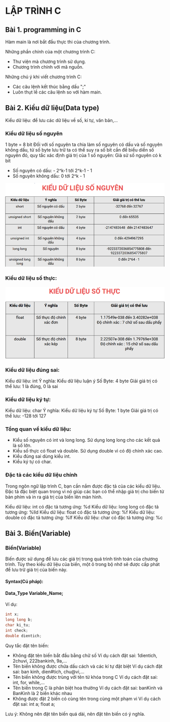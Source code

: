 # LẬP TRÌNH C

## Bài 1. programming in C 
Hàm main là nơi bắt đầu thực thi của chương trình.

Những phần chính của một chương trình C:
- Thư viện mà chương trình sử dụng.
- Chương trình chính với mã nguồn.

Những chú ý khi viết chương trình C:
- Các câu lệnh kết thúc bằng dấu ";"
- Luôn thụt lề các câu lệnh so với hàm main.

## Bài 2. Kiểu dữ liệu(Data type)
Kiểu dữ liệu: để lưu các dữ liệu về số, kí tự, văn bản,...

### Kiểu dữ liệu số nguyên 
1 byte = 8 bit
Đối với số nguyên ta chia làm số nguyên có dấu và số nguyên không dấu, từ số byte lưu trữ ta có thể suy ra số bit cần để biểu diển số nguyên đó, quy tắc xác định giá trị của 1 số nguyên:
Giả sử số nguyên có k bit
- Số nguyên có dấu: - 2^k-1 tới 2^k-1 - 1
- Số nguyên không dấu: 0 tới 2^k - 1

![Alt text](image.png) 

### Kiểu dữ liệu số thực:

![Alt text](image-1.png)

### Kiểu dữ liệu đúng sai:
Kiểu dữ liệu: int
Ý nghĩa: Kiểu dữ liệu luận ý 
Số Byte: 4 byte
Giải giá trị có thể lưu: 1 là đúng, 0 là sai

### Kiểu dữ liệu ký tự:
Kiểu dữ liệu: char
Ý nghĩa: Kiểu dữ liệu ký tự
Số Byte: 1 byte
Giải giá trị có thể lưu: -128 tới 127

### Tổng quan về kiểu dữ liệu:
- Kiểu số nguyên có int và long long.
    Sử dụng long long cho các kết quả là số lớn.
- Kiểu số thực có float và double.
    Sử dụng double vì có độ chính xác cao.
- Kiểu đúng sai dùng kiểu int.
- Kiểu ký tự có char.

### Đặc tả các kiểu dữ liệu chính
Trong ngôn ngữ lập trình C, bạn cần nắm được đặc tả của các kiểu dữ liệu. Đặc tả đặc biệt quan trong vì nó giúp các bạn có thể nhập giá trị cho biến từ bàn phím và in ra giá trị của biến lên màn hình.

Kiểu dữ liệu: int có đặc tả tương ứng: %d
Kiểu dữ liệu: long long có đặc tả tương ứng: %lld
Kiểu dữ liệu: float có đặc tả tương ứng: %f
Kiểu dữ liệu: double có đặc tả tương ứng: %lf
Kiểu dữ liệu: char có đặc tả tương ứng: %c

## Bài 3. Biến(Variable)
### Biến(Variable)
Biến được sử dụng để lưu các giá trị trong quá trình tính toán
của chương trình. Tùy theo kiểu dữ liệu của biến, một ô trong bộ nhớ sẽ được cấp phát để lưu trữ giá trị của biến này. 

#### Syntax(Cú pháp):
#### Data_Type Variable_Name;

Ví dụ:
```C
int x;
long long b;
char ki_tu;
int check;
double dientich;
```

Quy tắc đặt tên biến:
- Không đặt tên biến bắt đầu bằng chữ số
    Ví dụ cách đặt sai: 1dientich, 2chuvi, 222bankinh, 9a,...
- Tên biến không được chứa dấu cách và các kí tự đặt biệt
    Ví dụ cách đặt sai: ban kinh, dien#tich, chu@vi,...
- Tên biến không được trùng với tên từ khóa trong C
    Ví dụ cách đặt sai: int, for, while,...
- Tên biến trong C là phân biệt hoa thường
    Ví dụ cách đặt sai: banKinh và BanKinh là 2 biến khác nhau
- Không được đặt 2 biến có cùng tên trong cùng một phạm vi
    Ví dụ cách đặt sai: int a; float a;

Lưu ý: Không nên đặt tên biến quá dài, nên đặt tên biến có ý nghĩa. 